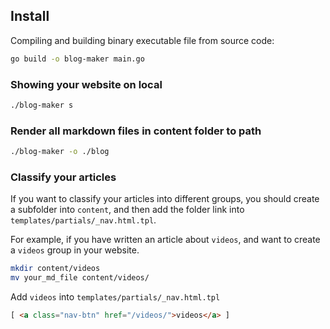 ## Install

Compiling and building binary executable file from source code:

```bash
go build -o blog-maker main.go
```

### Showing your website on local

```bash
./blog-maker s
```

### Render all markdown files in content folder to path

```bash
./blog-maker -o ./blog
```

### Classify your articles

If you want to classify your articles into different groups, you should create a subfolder into `content`, and then add
the folder link into `templates/partials/_nav.html.tpl`. 

For example, if you have written an article about `videos`, and want to create a `videos` group in your website.

```bash
mkdir content/videos
mv your_md_file content/videos/
```

Add `videos` into `templates/partials/_nav.html.tpl`

```html
[ <a class="nav-btn" href="/videos/">videos</a> ]
```
